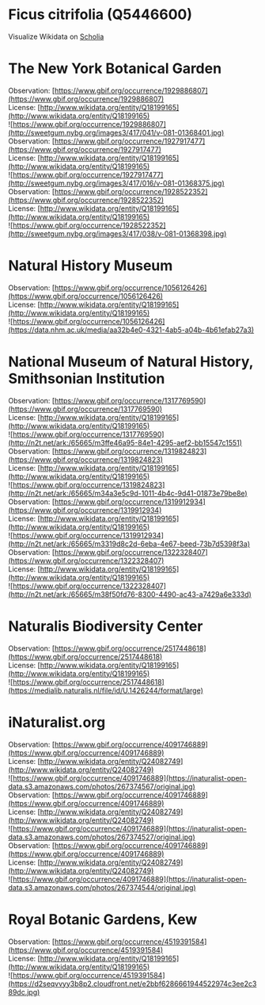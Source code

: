 
Ficus citrifolia (Q5446600)
===========================
  
Visualize Wikidata on [Scholia](https://scholia.toolforge.org/taxon/Q5446600)
# The New York Botanical Garden
  
Observation: [https://www.gbif.org/occurrence/1929886807](https://www.gbif.org/occurrence/1929886807)  
License: [http://www.wikidata.org/entity/Q18199165](http://www.wikidata.org/entity/Q18199165)  
![https://www.gbif.org/occurrence/1929886807](http://sweetgum.nybg.org/images3/417/041/v-081-01368401.jpg)  
Observation: [https://www.gbif.org/occurrence/1927917477](https://www.gbif.org/occurrence/1927917477)  
License: [http://www.wikidata.org/entity/Q18199165](http://www.wikidata.org/entity/Q18199165)  
![https://www.gbif.org/occurrence/1927917477](http://sweetgum.nybg.org/images3/417/016/v-081-01368375.jpg)  
Observation: [https://www.gbif.org/occurrence/1928522352](https://www.gbif.org/occurrence/1928522352)  
License: [http://www.wikidata.org/entity/Q18199165](http://www.wikidata.org/entity/Q18199165)  
![https://www.gbif.org/occurrence/1928522352](http://sweetgum.nybg.org/images3/417/038/v-081-01368398.jpg)
# Natural History Museum
  
Observation: [https://www.gbif.org/occurrence/1056126426](https://www.gbif.org/occurrence/1056126426)  
License: [http://www.wikidata.org/entity/Q18199165](http://www.wikidata.org/entity/Q18199165)  
![https://www.gbif.org/occurrence/1056126426](https://data.nhm.ac.uk/media/aa32b4e0-4321-4ab5-a04b-4b61efab27a3)
# National Museum of Natural History, Smithsonian Institution
  
Observation: [https://www.gbif.org/occurrence/1317769590](https://www.gbif.org/occurrence/1317769590)  
License: [http://www.wikidata.org/entity/Q18199165](http://www.wikidata.org/entity/Q18199165)  
![https://www.gbif.org/occurrence/1317769590](http://n2t.net/ark:/65665/m3ffe46a95-84e1-4295-aef2-bb15547c1551)  
Observation: [https://www.gbif.org/occurrence/1319824823](https://www.gbif.org/occurrence/1319824823)  
License: [http://www.wikidata.org/entity/Q18199165](http://www.wikidata.org/entity/Q18199165)  
![https://www.gbif.org/occurrence/1319824823](http://n2t.net/ark:/65665/m34a3e5c9d-1011-4b4c-9d41-01873e79be8e)  
Observation: [https://www.gbif.org/occurrence/1319912934](https://www.gbif.org/occurrence/1319912934)  
License: [http://www.wikidata.org/entity/Q18199165](http://www.wikidata.org/entity/Q18199165)  
![https://www.gbif.org/occurrence/1319912934](http://n2t.net/ark:/65665/m3319d8c2d-6eba-4e67-beed-73b7d5398f3a)  
Observation: [https://www.gbif.org/occurrence/1322328407](https://www.gbif.org/occurrence/1322328407)  
License: [http://www.wikidata.org/entity/Q18199165](http://www.wikidata.org/entity/Q18199165)  
![https://www.gbif.org/occurrence/1322328407](http://n2t.net/ark:/65665/m38f50fd76-8300-4490-ac43-a7429a6e333d)
# Naturalis Biodiversity Center
  
Observation: [https://www.gbif.org/occurrence/2517448618](https://www.gbif.org/occurrence/2517448618)  
License: [http://www.wikidata.org/entity/Q18199165](http://www.wikidata.org/entity/Q18199165)  
![https://www.gbif.org/occurrence/2517448618](https://medialib.naturalis.nl/file/id/U.1426244/format/large)
# iNaturalist.org
  
Observation: [https://www.gbif.org/occurrence/4091746889](https://www.gbif.org/occurrence/4091746889)  
License: [http://www.wikidata.org/entity/Q24082749](http://www.wikidata.org/entity/Q24082749)  
![https://www.gbif.org/occurrence/4091746889](https://inaturalist-open-data.s3.amazonaws.com/photos/267374567/original.jpg)  
Observation: [https://www.gbif.org/occurrence/4091746889](https://www.gbif.org/occurrence/4091746889)  
License: [http://www.wikidata.org/entity/Q24082749](http://www.wikidata.org/entity/Q24082749)  
![https://www.gbif.org/occurrence/4091746889](https://inaturalist-open-data.s3.amazonaws.com/photos/267374527/original.jpg)  
Observation: [https://www.gbif.org/occurrence/4091746889](https://www.gbif.org/occurrence/4091746889)  
License: [http://www.wikidata.org/entity/Q24082749](http://www.wikidata.org/entity/Q24082749)  
![https://www.gbif.org/occurrence/4091746889](https://inaturalist-open-data.s3.amazonaws.com/photos/267374544/original.jpg)
# Royal Botanic Gardens, Kew
  
Observation: [https://www.gbif.org/occurrence/4519391584](https://www.gbif.org/occurrence/4519391584)  
License: [http://www.wikidata.org/entity/Q18199165](http://www.wikidata.org/entity/Q18199165)  
![https://www.gbif.org/occurrence/4519391584](https://d2seqvvyy3b8p2.cloudfront.net/e2bbf6286661944522974c3ee2c389dc.jpg)